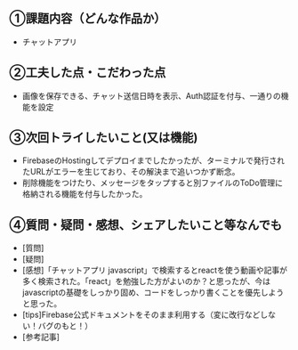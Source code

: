 ## ①課題内容（どんな作品か）
- チャットアプリ

## ②工夫した点・こだわった点
- 画像を保存できる、チャット送信日時を表示、Auth認証を付与、一通りの機能を設定

## ③次回トライしたいこと(又は機能)
- FirebaseのHostingしてデプロイまでしたかったが、ターミナルで発行されたURLがエラーを生じており、その解決まで追いつかず断念。
- 削除機能をつけたり、メッセージをタップすると別ファイルのToDo管理に格納される機能を付与したかった。

## ④質問・疑問・感想、シェアしたいこと等なんでも
- [質問]
- [疑問]
- [感想]「チャットアプリ javascript」で検索するとreactを使う動画や記事が多く検索された。「react」を勉強した方がよいのか？と思ったが、今はjavascriptの基礎をしっかり固め、コードをしっかり書くことを優先しようと思った。
- [tips]Firebase公式ドキュメントをそのまま利用する（変に改行などしない！バグのもと！）
- [参考記事]